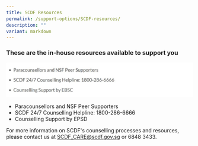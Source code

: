 ```yaml
---
title: SCDF Resources
permalink: /support-options/SCDF-resources/
description: ""
variant: markdown
---
```

### These are the in-house resources available to support you

![](/images/SCDF_resources_helpline.jpg)

* Paracounsellors and NSF Peer Supporters
* SCDF 24/7 Counselling Helpline: 1800-286-6666
* Counselling Support by EPSD

For more information on SCDF's counselling processes and resources, please contact us at SCDF_CARE@scdf.gov.sg or 6848 3433.
